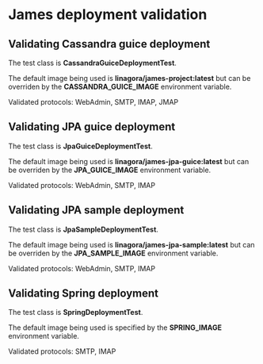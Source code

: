 # James deployment validation

## Validating Cassandra guice deployment

The test class is **CassandraGuiceDeploymentTest**.

The default image being used is **linagora/james-project:latest** but can be overriden by the **CASSANDRA_GUICE_IMAGE** environment variable.

Validated protocols: WebAdmin, SMTP, IMAP, JMAP

## Validating JPA guice deployment

The test class is **JpaGuiceDeploymentTest**.

The default image being used is **linagora/james-jpa-guice:latest** but can be overriden by the **JPA_GUICE_IMAGE** environment variable.

Validated protocols: WebAdmin, SMTP, IMAP

## Validating JPA sample deployment

The test class is **JpaSampleDeploymentTest**.

The default image being used is **linagora/james-jpa-sample:latest** but can be overriden by the **JPA_SAMPLE_IMAGE** environment variable.

Validated protocols: WebAdmin, SMTP, IMAP

## Validating Spring deployment

The test class is **SpringDeploymentTest**.

The default image being used is specified by the **SPRING_IMAGE** environment variable.

Validated protocols: SMTP, IMAP
